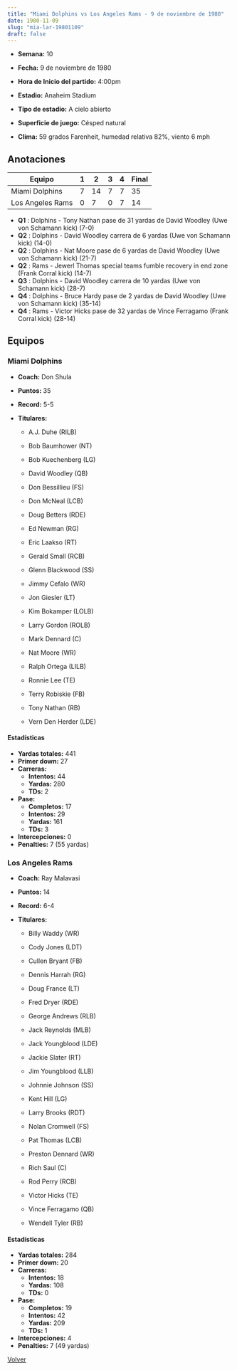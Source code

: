 ```yaml
---
title: "Miami Dolphins vs Los Angeles Rams - 9 de noviembre de 1980"
date: 1980-11-09
slug: "mia-lar-19801109"
draft: false
---
```


* **Semana:** 10
* **Fecha:** 9 de noviembre de 1980

* **Hora de Inicio del partido:** 4:00pm
* **Estadio:** Anaheim Stadium
* **Tipo de estadio:** A cielo abierto
* **Superficie de juego:** Césped natural
* **Clima:** 59 grados Farenheit, humedad relativa 82%, viento 6 mph





## Anotaciones
| Equipo | 1 | 2 | 3 | 4 | Final |
|--------|---|---|---|---|-------|
| Miami Dolphins  | 7 | 14 | 7 | 7  | 35 |
| Los Angeles Rams  | 0 | 7 | 0 | 7  | 14 |
* **Q1** : Dolphins - Tony Nathan pase de 31 yardas de David Woodley (Uwe von Schamann kick) (7-0)
* **Q2** : Dolphins - David Woodley carrera de 6 yardas (Uwe von Schamann kick) (14-0)
* **Q2** : Dolphins - Nat Moore pase de 6 yardas de David Woodley (Uwe von Schamann kick) (21-7)
* **Q2** : Rams - Jewerl Thomas special teams fumble recovery in end zone (Frank Corral kick) (14-7)
* **Q3** : Dolphins - David Woodley carrera de 10 yardas (Uwe von Schamann kick) (28-7)
* **Q4** : Dolphins - Bruce Hardy pase de 2 yardas de David Woodley (Uwe von Schamann kick) (35-14)
* **Q4** : Rams - Victor Hicks pase de 32 yardas de Vince Ferragamo (Frank Corral kick) (28-14)


## Equipos


### Miami Dolphins
* **Coach:** Don Shula
* **Puntos:** 35
* **Record:** 5-5
* **Titulares:** 

  * A.J. Duhe (RILB) 

  * Bob Baumhower (NT) 

  * Bob Kuechenberg (LG) 

  * David Woodley (QB) 

  * Don Bessillieu (FS) 

  * Don McNeal (LCB) 

  * Doug Betters (RDE) 

  * Ed Newman (RG) 

  * Eric Laakso (RT) 

  * Gerald Small (RCB) 

  * Glenn Blackwood (SS) 

  * Jimmy Cefalo (WR) 

  * Jon Giesler (LT) 

  * Kim Bokamper (LOLB) 

  * Larry Gordon (ROLB) 

  * Mark Dennard (C) 

  * Nat Moore (WR) 

  * Ralph Ortega (LILB) 

  * Ronnie Lee (TE) 

  * Terry Robiskie (FB) 

  * Tony Nathan (RB) 

  * Vern Den Herder (LDE) 

#### Estadísticas
* **Yardas totales:** 441
* **Primer down:** 27
* **Carreras:**
  * **Intentos:** 44
  * **Yardas:** 280
  * **TDs:** 2
* **Pase:**
  * **Completos:** 17
  * **Intentos:** 29
  * **Yardas:** 161
  * **TDs:** 3
* **Intercepciones:** 0
* **Penalties:** 7 (55 yardas)

### Los Angeles Rams
* **Coach:** Ray Malavasi
* **Puntos:** 14
* **Record:** 6-4
* **Titulares:** 

  * Billy Waddy (WR) 

  * Cody Jones (LDT) 

  * Cullen Bryant (FB) 

  * Dennis Harrah (RG) 

  * Doug France (LT) 

  * Fred Dryer (RDE) 

  * George Andrews (RLB) 

  * Jack Reynolds (MLB) 

  * Jack Youngblood (LDE) 

  * Jackie Slater (RT) 

  * Jim Youngblood (LLB) 

  * Johnnie Johnson (SS) 

  * Kent Hill (LG) 

  * Larry Brooks (RDT) 

  * Nolan Cromwell (FS) 

  * Pat Thomas (LCB) 

  * Preston Dennard (WR) 

  * Rich Saul (C) 

  * Rod Perry (RCB) 

  * Victor Hicks (TE) 

  * Vince Ferragamo (QB) 

  * Wendell Tyler (RB) 

#### Estadísticas
* **Yardas totales:** 284
* **Primer down:** 20
* **Carreras:**
  * **Intentos:** 18
  * **Yardas:** 108
  * **TDs:** 0
* **Pase:**
  * **Completos:** 19
  * **Intentos:** 42
  * **Yardas:** 209
  * **TDs:** 1
* **Intercepciones:** 4
* **Penalties:** 7 (49 yardas)


[Volver](/historia/1980)
